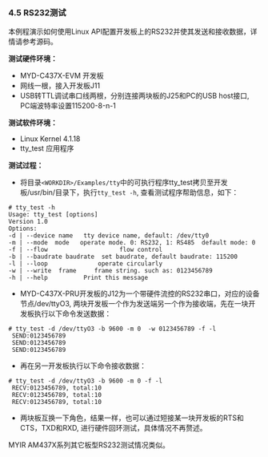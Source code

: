 ### 4.5 RS232测试

本例程演示如何使用Linux API配置开发板上的RS232并使其发送和接收数据，详情请参考源码。

**测试硬件环境：**

* MYD-C437X-EVM 开发板
* 网线一根，接入开发板J11
* USB转TTL调试串口线两根，分别连接两块板的J25和PC的USB host接口, PC端波特率设置115200-8-n-1

**测试软件环境：**

* Linux Kernel 4.1.18   
* tty\_test 应用程序  

**测试过程：**

* 将目录`<WORKDIR>/Examples/tty`中的可执行程序tty\_test拷贝至开发板/usr/bin/目录下，执行`tty_test -h`, 查看测试程序帮助信息，如下： 

```\`
# tty_test -h
Usage: tty_test [options]
Version 1.0
Options:
-d | --device name   tty device name, default: /dev/tty0
-m | --mode  mode   operate mode. 0: RS232, 1: RS485  default mode: 0 
-f | --flow                    flow control 
-b | --baudrate baudrate  set baudrate, default baudrate: 115200 
-l | --loop              operate circularly 
-w | --write  frame     frame string. such as: 0123456789 
-h | --help          Print this message
```

* MYD-C437X-PRU开发板的J12为一个带硬件流控的RS232串口，对应的设备节点/dev/ttyO3, 两块开发板一个作为发送端另一个作为接收端，先在一块开发板执行以下命令发送数据：  

```
# tty_test -d /dev/ttyO3 -b 9600 -m 0  -w 0123456789 -f -l  
 SEND:0123456789
 SEND:0123456789
 SEND:0123456789
```

* 再在另一开发板执行以下命令接收数据：  

```
# tty_test -d /dev/ttyO3 -b 9600 -m 0 -f -l
 RECV:0123456789, total:10
 RECV:0123456789, total:10
 RECV:0123456789, total:10
```

* 两块板互换一下角色，结果一样，也可以通过短接某一块开发板的RTS和CTS，TXD和RXD, 进行硬件回环测试，具体情况不再赘述。           

MYIR AM437X系列其它板型RS232测试情况类似。

